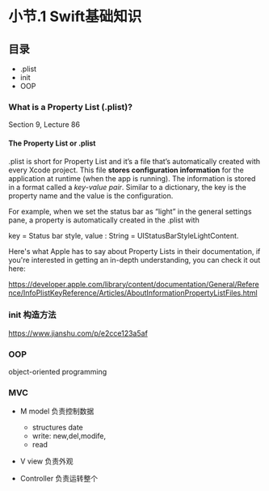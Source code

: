 # 小节.1 Swift基础知识

## 目录

- .plist
- init
- OOP

### What is a Property List (.plist)?
Section 9, Lecture 86

#### The Property List or .plist
.plist is short for Property List and it’s a file that’s automatically created with every Xcode project. This file **stores configuration information** for the application at runtime (when the app is running). The information is stored in a format called a *key-value pair*. Similar to a dictionary, the key is the property name and the value is the configuration.

For example, when we set the status bar as “light” in the general settings pane, a property is automatically created in the .plist with

key = Status bar style, value : String = UIStatusBarStyleLightContent.


Here's what Apple has to say about Property Lists in their documentation, if you're interested in getting an in-depth understanding, you can check it out here:

https://developer.apple.com/library/content/documentation/General/Reference/InfoPlistKeyReference/Articles/AboutInformationPropertyListFiles.html




### init 构造方法
https://www.jianshu.com/p/e2cce123a5af

### OOP
object-oriented programming

### MVC

- M model  负责控制数据
    - structures date
    - write: new,del,modife,
    - read

- V view 负责外观
- Controller 负责运转整个